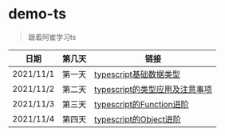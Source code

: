 # demo-ts

> 跟着阿崔学习ts

| 日期      | 第几天 | 链接                                              |
| --------- | ------ | ------------------------------------------------- |
| 2021/11/1 | 第一天 | [typescript基础数据类型](./day1/index.md)         |
| 2021/11/2 | 第二天 | [typescript的类型应用及注意事项](./day2/index.md) |
| 2021/11/3 | 第三天 | [typescript的Function进阶](./day3/index.md)       |
| 2021/11/4 | 第四天 | [typescript的Object进阶](./day4/index.md)       |

